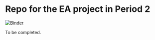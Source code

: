# Repo for the EA project in Period 2

[![Binder](https://mybinder.org/badge.svg)](https://mybinder.org/v2/gh/PierreMarion23/EA_P2_binder/master)

To be completed.